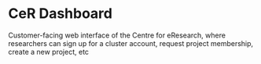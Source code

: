 CeR Dashboard
=============

Customer-facing web interface of the Centre for eResearch, where researchers can sign up for a cluster account,
request project membership, create a new project, etc
